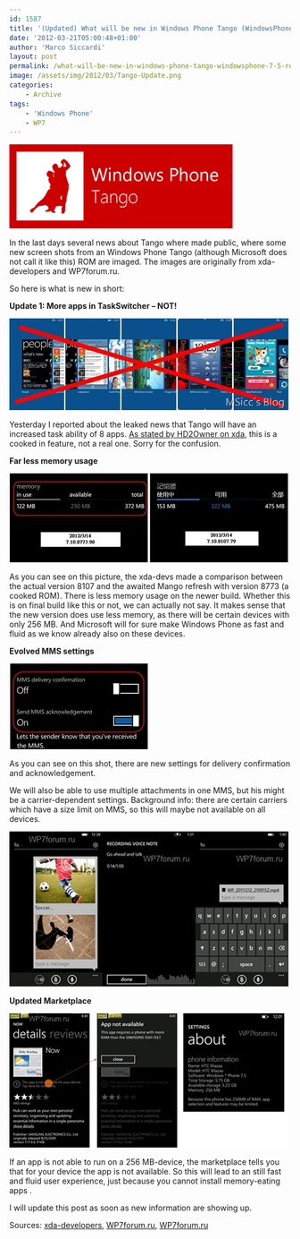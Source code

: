 ```yaml
---
id: 1587
title: '(Updated) What will be new in Windows Phone Tango (WindowsPhone 7.5 Refresh)'
date: '2012-03-21T05:00:48+01:00'
author: 'Marco Siccardi'
layout: post
permalink: /what-will-be-new-in-windows-phone-tango-windowsphone-7-5-refresh/
image: /assets/img/2012/03/Tango-Update.png
categories:
    - Archive
tags:
    - 'Windows Phone'
    - WP7
---
```


[![Tango-Update](/assets/img/2012/03/Tango-Update.png "Tango-Update")](/assets/img/2012/03/Tango-Update.png)


In the last days several news about Tango where made public, where some new screen shots from an Windows Phone Tango (although Microsoft does not call it like this) ROM are imaged. The images are originally from xda-developers and WP7forum.ru.

So here is what is new in short:

**Update 1: More apps in TaskSwitcher – NOT!**

[![Tango Multitasking](/assets/img/2012/03/Tango-Multitasking2.jpg "Tango Multitasking")](/assets/img/2012/03/Tango-Multitasking2.jpg)

Yesterday I reported about the leaked news that Tango will have an increased task ability of 8 apps. [As stated by HD2Owner on xda](https://forum.xda-developers.com/showpost.php?p=23839418&postcount=22), this is a cooked in feature, not a real one. Sorry for the confusion.

**Far less memory usage**

[![phone_info2](/assets/img/2012/03/phone_info21.jpg "phone_info2")](/assets/img/2012/03/phone_info21.jpg)

As you can see on this picture, the xda-devs made a comparison between the actual version 8107 and the awaited Mango refresh with version 8773 (a cooked ROM). There is less memory usage on the newer build. Whether this is on final build like this or not, we can actually not say. It makes sense that the new version does use less memory, as there will be certain devices with only 256 MB. And Microsoft will for sure make Windows Phone as fast and fluid as we know already also on these devices.

**Evolved MMS settings**

[![mms](/assets/img/2012/03/mms1.jpg "mms")](/assets/img/2012/03/mms1.jpg)

As you can see on this shot, there are new settings for delivery confirmation and acknowledgement.

We will also be able to use multiple attachments in one MMS, but his might be a carrier-dependent settings. Background info: there are certain carriers which have a size limit on MMS, so this will maybe not available on all devices.

[![mmsmultipleattach](/assets/img/2012/03/mmsmultipleattach1.jpg "mmsmultipleattach")](/assets/img/2012/03/mmsmultipleattach1.jpg)

**Updated Marketplace**

[![appnotavailable](/assets/img/2012/03/appnotavailable1.jpg "appnotavailable")](/assets/img/2012/03/appnotavailable1.jpg)

If an app is not able to run on a 256 MB-device, the marketplace tells you that for your device the app is not available. So this will lead to an still fast and fluid user experience, just because you cannot install memory-eating apps .

I will update this post as soon as new information are showing up.

Sources: [xda-developers](https://forum.xda-developers.com/showthread.php?t=1549831), [WP7forum.ru](https://wp7forum.ru/utechka-chto-novenkogo-v-windows-phone-7-tango/), [WP7forum.ru](https://wp7forum.ru/o-byudzhetnikax-s-256mb-ozu-i-windows-phone-7-tango/)